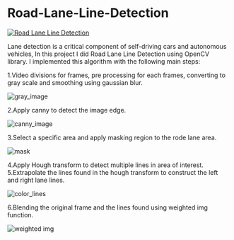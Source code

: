 # Road-Lane-Line-Detection

[![Road Lane Line Detection](https://user-images.githubusercontent.com/50642442/134974848-193d647b-16fc-46ad-bec5-5338f95cb1d9.png)](https://youtu.be/kK9qB37BV6w "Road Lane Line Detection")

Lane detection is a critical component of self-driving cars and autonomous vehicles, In this project I did Road Lane Line Detection using OpenCV library. I implemented this algorithm with the following main steps:

1.Video divisions for frames, pre processing for each frames, converting to gray scale and smoothing using gaussian blur.

![gray_image](https://user-images.githubusercontent.com/50642442/125351187-72f9a780-e368-11eb-91a4-1e928737a0bf.jpg)

2.Apply canny to detect the image edge.

![canny_image](https://user-images.githubusercontent.com/50642442/125351272-945a9380-e368-11eb-8e3b-d566ed4f8244.jpg)

3.Select a specific area and apply masking region to the rode lane area.

![mask](https://user-images.githubusercontent.com/50642442/125351463-ca981300-e368-11eb-9c90-9528193f11d8.jpg)

4.Apply Hough transform to detect multiple lines in area of interest.
5.Extrapolate the lines found in the hough transform to construct the left and right lane lines.

![color_lines](https://user-images.githubusercontent.com/50642442/125351670-0632dd00-e369-11eb-9b7e-d8658613e3de.jpg)

6.Blending the original frame and the lines found using weighted img function.

![weighted img](https://user-images.githubusercontent.com/50642442/125353757-a1c54d00-e36b-11eb-99c8-36c866f45048.jpg)



